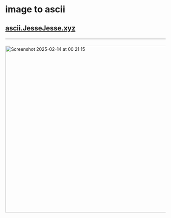 # image to ascii
## <a href="https://ascii.jessejesse.xyz">ascii.JesseJesse.xyz</a><br /><hr>
<img width="525" alt="Screenshot 2025-02-14 at 00 21 15" src="https://github.com/user-attachments/assets/e02cfd86-3a3c-489b-8dca-6efbdf7fe5f2" />
